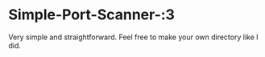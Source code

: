 # Simple-Port-Scanner-:3
Very simple and straightforward.
Feel free to make your own directory like I did.
